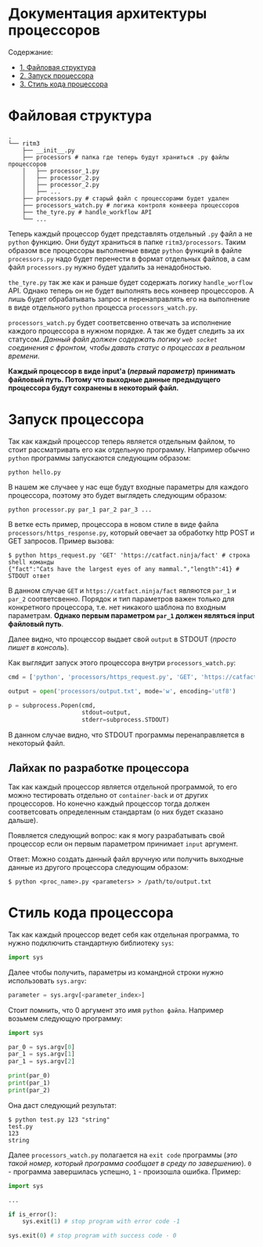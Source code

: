 # Документация архитектуры процессоров

Содержание:

- [1. Файловая структура](#файловая-структура)
- [2. Запуск процессора](#запуск-процессора)
- [3. Стиль кода процессора](#стиль-кода-процессора)

# Файловая структура

```shell
.
└── ritm3
    ├── __init__.py
    ├── processors # папка где теперь будут храниться .py файлы процессоров
    │   ├── processor_1.py
    │   ├── processor_2.py
    │   ├── processor_2.py
    │   ├── ...
    ├── processors.py # старый файл с процессорами будет удален
    ├── processors_watch.py # логика контроля конвеера процессоров
    ├── the_tyre.py # handle_workflow API
    └── ...
```

Теперь каждый процессор будет представлять отдельный `.py` файл а не `python` функцию.
Они будут храниться в папке `ritm3/processors`. Таким образом все процессоры выполненые
ввиде `python` функций в файле `processors.py` надо будет перенести в формат отдельных
файлов, а сам файл `processors.py` нужно будет удалить за ненадобностью.

`the_tyre.py` так же как и раньше будет содержать логику `handle_worflow` API. Однако
теперь он не будет выполнять весь конвеер процессоров. А лишь будет обрабатывать
запрос и перенаправлять его на выполнение в виде отдельного `python` процесса
`processors_watch.py`.

`processors_watch.py` будет соответсвенно отвечать за исполнение каждого процессора
в нужном порядке. А так же будет следить за их статусом. *Данный файл должен содержать
логику `web socket` соединения с фронтом, чтобы давать статус о процессах в реальном времени*.

**Каждый процессор в виде input'а (*первый параметр*) принимать файловый путь. Потому что выходные данные предыдущего процессора будут сохранены
в некоторый файл.**

# Запуск процессора

Так как каждый процессор теперь является отдельным файлом, то стоит рассматривать его как отдельную программу.
Например обычно `python` программы запускаются следующим образом:

```shell
python hello.py
```

В нашем же случаее у нас еще будут входные параметры для каждого процессора, поэтому это будет
выглядеть следующим образом:

```shell
python processor.py par_1 par_2 par_3 ...
```

В ветке есть пример, процессора в новом стиле в виде файла `processors/https_response.py`, который
овечает за обработку http POST и GET запросов. Пример вызова:

```shell
$ python https_request.py 'GET' 'https://catfact.ninja/fact' # строка shell команды
{"fact":"Cats have the largest eyes of any mammal.","length":41} # STDOUT ответ
```

В данном случае `GET` и `https://catfact.ninja/fact` являются `par_1` и `par_2` соответсвенно.
Порядок и тип параметров важен только для конкретного процессора, т.е. нет никакого
шаблона по входным параметрам. **Однако первым параметром `par_1` должен являться input файловый путь**.

Далее видно, что процессор выдает свой `output` в STDOUT (*просто пишет в консоль*).

Как выглядит запуск этого процессора внутри `processors_watch.py`:

```python
cmd = ['python', 'processors/https_request.py', 'GET', 'https://catfact.ninja/fact']

output = open('processors/output.txt', mode='w', encoding='utf8')

p = subprocess.Popen(cmd,
                     stdout=output,
                     stderr=subprocess.STDOUT)
```

В данном случае видно, что STDOUT программы перенаправляется в некоторый файл.

## Лайхак по разработке процессора

Так как каждый процессор является отдельной программой, то его можно тестировать
отдельно от `container-back` и от других процессоров. Но конечно каждый процессор тогда
должен соответсовать определенным стандартам (о них будет сказано дальше).

Появляется следующий вопрос: как я могу разрабатывать свой процессор если он первым параметром 
принимает `input` аргумент.

Ответ: Можно создать данный файл вручную или получить выходные данные из другого процессора
следующим образом:
```shell
$ python <proc_name>.py <parameters> > /path/to/output.txt
```

# Стиль кода процессора

Так как каждый процессор ведет себя как отдельная программа, то
нужно подключить стандартную библиотеку `sys`:

```python
import sys
```

Далее чтобы получить, параметры из командной строки нужно использовать
`sys.argv`:

```python
parameter = sys.argv[<parameter_index>]
```

Стоит помнить, что 0 аргумент это имя `python файла`. Например возьмем следующую программу:
```python
import sys

par_0 = sys.argv[0]
par_1 = sys.argv[1]
par_1 = sys.argv[2]

print(par_0)
print(par_1)
print(par_2)
```

Она даст следующий результат:
```shell
$ python test.py 123 "string"
test.py
123
string
```

Далее `processors_watch.py` полагается на `exit code` программы (*это такой номер, который программа
сообщает в среду по завершению*). `0` - программа завершилась успешно, `1` - произошла ошибка. Пример:
```python
import sys

...

if is_error():
    sys.exit(1) # stop program with error code -1

sys.exit(0) # stop program with success code - 0
```

